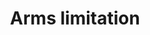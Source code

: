 ---
title: Arms limitation
longTitle: 'Arms limitation'
tags:
- gccommon
usedFor:
- "[[Arms control]]"
---